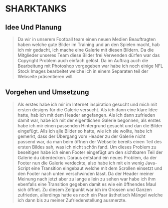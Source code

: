 # SHARKTANKS

## Idee Und Planung 
>Da wir in unserem Football team einen neuen Medien Beauftragten haben welche gute Bilder im
Training und an den Spielen macht, hab ich mir gedacht, ich mache eine Galerie mit diesen Bildern. Da die Mitglieder unseres Team diese Bilder frei Verwenden dürfen war das Copyright Problem auch einfach gelöst. Da im Auftrag auch die Bearbeitung mit Photoshop vorgegeben war habe ich noch einige NFL Stock Images bearbeitet welche ich in einem Separaten teil der Webseite präsentieren will. 

## Vorgehen und Umsetzung 
>Als erstes habe ich mir im Internet inspiration gesucht und mich mit ersten designs für die Galerie versucht. Als ich dann eine klare Idee hatte, hab ich mit dem Header angefangen. Als ich dann zufrieden damit war, habe ich mit der eigentlichen Galerie begonnen, als erstes habe ich mir einen passenden Hintergrund gesucht und dan die Bilder eingefügt. Alls ich alle Bilder so hatte, wie ich sie wollte, habe ich gemerkt, dass der Übergang vom Header zu der Galerie nicht passend war, da man beim öffnen der Webseite bereits einen Teil des ersten Bildes sah, was ich nicht schön fand. Um dieses Problem zu beseitigen habe ich einen Footer eingefügt um den sichtbaren Teil der Galerie du überdecken. Daraus entstand ein neues Problem, da der Footer nun die Galerie verdeckte, also habe ich mit ein wenig Java-Script eine Transition eingebaut welche mit dem Scrollen einsetzt und den Footer nach unten verschwinden lässt. Da der Header meiner Meinung nach jetzt aber zu lange allein zu sehen war habe ich ihm ebenfalls eine Transition gegeben damit es wie ein öffnendes Maul sich öffnet. Zu diesem Zeitpunkt war ich im Grossen und Ganzen zufrieden, allerdings hatte es noch ein Paar ästhetisch Mängel welche ich dann bis zu meiner Zufriedenstellung ausmerzte. 
